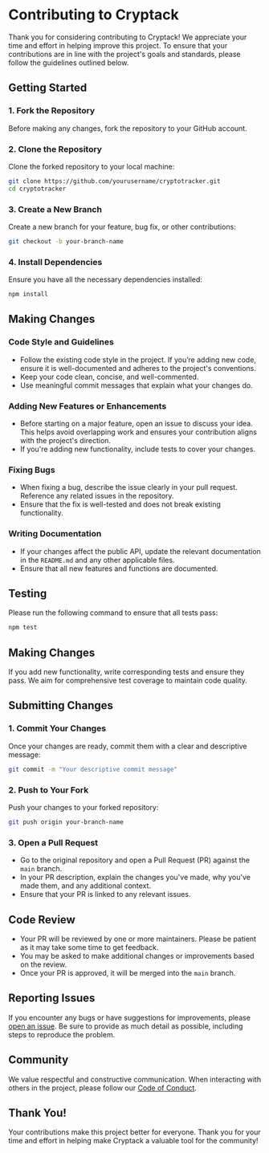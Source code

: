 # Contributing to Cryptack

Thank you for considering contributing to Cryptack! We appreciate your time and effort in helping improve this project. To ensure that your contributions are in line with the project's goals and standards, please follow the guidelines outlined below.

## Getting Started

### 1. Fork the Repository
Before making any changes, fork the repository to your GitHub account.

### 2. Clone the Repository
Clone the forked repository to your local machine:
```bash
git clone https://github.com/yourusername/cryptotracker.git
cd cryptotracker
```

### 3. Create a New Branch
Create a new branch for your feature, bug fix, or other contributions:
```bash
git checkout -b your-branch-name
```

### 4. Install Dependencies
Ensure you have all the necessary dependencies installed:
```bash
npm install
```

## Making Changes

### Code Style and Guidelines
- Follow the existing code style in the project. If you’re adding new code, ensure it is well-documented and adheres to the project's conventions.
- Keep your code clean, concise, and well-commented.
- Use meaningful commit messages that explain what your changes do.

### Adding New Features or Enhancements
- Before starting on a major feature, open an issue to discuss your idea. This helps avoid overlapping work and ensures your contribution aligns with the project's direction.
- If you're adding new functionality, include tests to cover your changes.

### Fixing Bugs
- When fixing a bug, describe the issue clearly in your pull request. Reference any related issues in the repository.
- Ensure that the fix is well-tested and does not break existing functionality.

### Writing Documentation
- If your changes affect the public API, update the relevant documentation in the `README.md` and any other applicable files.
- Ensure that all new features and functions are documented.

## Testing
Please run the following command to ensure that all tests pass:
```bash
npm test
```
## Making Changes
If you add new functionality, write corresponding tests and ensure they pass. We aim for comprehensive test coverage to maintain code quality.

## Submitting Changes

### 1. Commit Your Changes
Once your changes are ready, commit them with a clear and descriptive message:

```bash
git commit -m "Your descriptive commit message"
```
### 2. Push to Your Fork
Push your changes to your forked repository:
```bash
git push origin your-branch-name
```
### 3. Open a Pull Request
- Go to the original repository and open a Pull Request (PR) against the `main` branch.
- In your PR description, explain the changes you've made, why you've made them, and any additional context.
- Ensure that your PR is linked to any relevant issues.

## Code Review
- Your PR will be reviewed by one or more maintainers. Please be patient as it may take some time to get feedback.
- You may be asked to make additional changes or improvements based on the review.
- Once your PR is approved, it will be merged into the `main` branch.

## Reporting Issues
If you encounter any bugs or have suggestions for improvements, please [open an issue](https://github.com/AkashJana18/cryptack/issues). Be sure to provide as much detail as possible, including steps to reproduce the problem.

## Community
We value respectful and constructive communication. When interacting with others in the project, please follow our [Code of Conduct](https://github.com/AkashJana18/cryptack/blob/main/CODE_OF_CONDUCT.md).

## Thank You!
Your contributions make this project better for everyone. Thank you for your time and effort in helping make Cryptack a valuable tool for the community!

